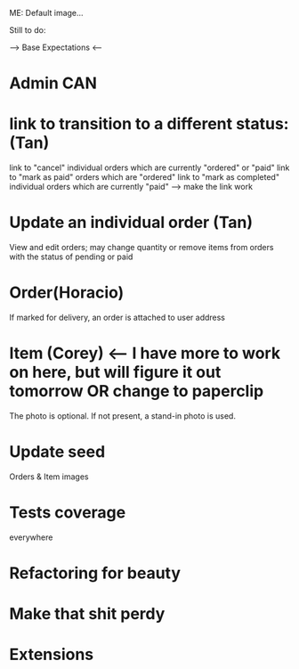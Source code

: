 ME: Default image...

Still to do:

--> Base Expectations <--



Admin CAN
====================================

link to transition to a different status: (Tan)
=========================================================================

link to "cancel" individual orders which are currently "ordered" or "paid"
link to "mark as paid" orders which are "ordered"
link to "mark as completed" individual orders which are currently "paid"
  --> make the link work


Update an individual order (Tan)
===========================================================
View and edit orders;
  may change quantity or remove items from orders with the status of pending or paid

Order(Horacio)
====================================================
If marked for delivery, an order is attached to user address  

Item (Corey) <-- I have more to work on here, but will figure it out tomorrow OR change to paperclip
=================================================
The photo is optional. If not present, a stand-in photo is used.

Update seed
===================================================
Orders & Item images

Tests coverage
==================================================
everywhere

Refactoring for beauty
===================================================

Make that shit perdy
===================================================


Extensions
===================================================
